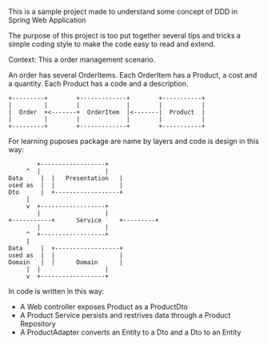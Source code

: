 This is a sample project made to understand some concept of DDD in Spring Web Application

The purpose of this project is too put together several tips and tricks
a simple coding style to make the code easy to read and extend.

Context:
This a order management scenario.

An order has several OrderItems.
Each OrderItem has a Product, a cost and a quantity.
Each Product has a code and a description.

    +---------+        +-------------+        +-----------+
    |         |        |             |        |           |
    |  Order  +<-------+  OrderItem  |<-------|  Product  |
    |         |        |             |        |           |
    +---------+        +-------------+        +-----------+


For learning puposes package are name by layers and code is design in this way:
 
		    +------------------+
		 ^  |                  |
	Data     |  |   Presentation   |
	used as  |  |                  |
	Dto      |  +------------------+
		 |
		 v  +------------------+
		    |                  |
	+-----------+      Service     +---------+
		    |                  |
		 ^  +------------------+
		 |
	Data     |  +------------------+
	used as  |  |                  |
	Domain   |  |      Domain      |
		 |  |                  |
		 v  +------------------+


In code is written in this way:

- A Web controller exposes Product as a ProductDto
- A Product Service persists and restrives data through a Product Repository
- A ProductAdapter converts an Entity to a Dto and a Dto to an Entity



